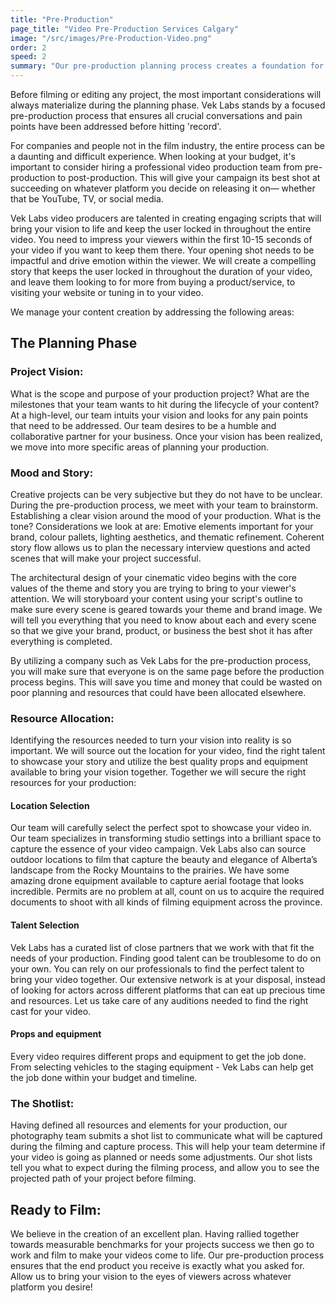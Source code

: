 ```yaml
---
title: "Pre-Production"
page_title: "Video Pre-Production Services Calgary"
image: "/src/images/Pre-Production-Video.png"
order: 2
speed: 2
summary: "Our pre-production planning process creates a foundation for your video's vision to come to life and give your team the information you need to move forward"
---
```


Before filming or editing any project, the most important considerations will always materialize during the planning phase. Vek Labs stands by a focused pre-production process that ensures all crucial conversations and pain points have been addressed before hitting 'record'.

For companies and people not in the film industry, the entire process can be a daunting and difficult experience. When looking at your budget, it's important to consider hiring a professional video production team from pre-production to post-production. This will give your campaign its best shot at succeeding on whatever platform you decide on releasing it on— whether that be YouTube, TV, or social media.

Vek Labs video producers are talented in creating engaging scripts that will bring your vision to life and keep the user locked in throughout the entire video. You need to impress your viewers within the first 10-15 seconds of your video if you want to keep them there. Your opening shot needs to be impactful and drive emotion within the viewer. We will create a compelling story that keeps the user locked in throughout the duration of your video, and leave them looking to for more from buying a product/service, to visiting your website or tuning in to your video.

We manage your content creation by addressing the following areas:

## The Planning Phase

### Project Vision:

What is the scope and purpose of your production project? What are the milestones that your team wants to hit during the lifecycle of your content? At a high-level, our team intuits your vision and looks for any pain points that need to be addressed. Our team desires to be a humble and collaborative partner for your business. Once your vision has been realized, we move into more specific areas of planning your production.

### Mood and Story:

Creative projects can be very subjective but they do not have to be unclear. During the pre-production process, we meet with your team to brainstorm. Establishing a clear vision around the mood of your production. What is the tone? Considerations we look at are: Emotive elements important for your brand, colour pallets, lighting aesthetics, and thematic refinement. Coherent story flow allows us to plan the necessary interview questions and acted scenes that will make your project successful.

The architectural design of your cinematic video begins with the core values of the theme and story you are trying to bring to your viewer's attention. We will storyboard your content using your script's outline to make sure every scene is geared towards your theme and brand image. We will tell you everything that you need to know about each and every scene so that we give your brand, product, or business the best shot it has after everything is completed.

By utilizing a company such as Vek Labs for the pre-production process, you will make sure that everyone is on the same page before the production process begins. This will save you time and money that could be wasted on poor planning and resources that could have been allocated elsewhere.

### Resource Allocation:

Identifying the resources needed to turn your vision into reality is so important. We will source out the location for your video, find the right talent to showcase your story and utilize the best quality props and equipment available to bring your vision together. Together we will secure the right resources for your production:

#### Location Selection

Our team will carefully select the perfect spot to showcase your video in. Our team specializes in transforming studio settings into a brilliant space to capture the essence of your video campaign. Vek Labs also can source outdoor locations to film that capture the beauty and elegance of Alberta’s landscape from the Rocky Mountains to the prairies. We have some amazing drone equipment available to capture aerial footage that looks incredible. Permits are no problem at all, count on us to acquire the required documents to shoot with all kinds of filming equipment across the province.

#### Talent Selection

Vek Labs has a curated list of close partners that we work with that fit the needs of your production. Finding good talent can be troublesome to do on your own. You can rely on our professionals to find the perfect talent to bring your video together. Our extensive network is at your disposal, instead of looking for actors across different platforms that can eat up precious time and resources. Let us take care of any auditions needed to find the right cast for your video.

#### Props and equipment

Every video requires different props and equipment to get the job done. From selecting vehicles to the staging equipment - Vek Labs can help get the job done within your budget and timeline.

### The Shotlist:

Having defined all resources and elements for your production, our photography team submits a shot list to communicate what will be captured during the filming and capture process. This will help your team determine if your video is going as planned or needs some adjustments. Our shot lists tell you what to expect during the filming process, and allow you to see the projected path of your project before filming.

## Ready to Film:

We believe in the creation of an excellent plan. Having rallied together towards measurable benchmarks for your projects success we then go to work and film to make your videos come to life. Our pre-production process ensures that the end product you receive is exactly what you asked for. Allow us to bring your vision to the eyes of viewers across whatever platform you desire!
